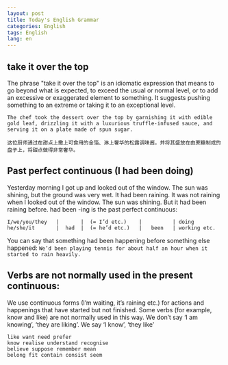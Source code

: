 ```yaml
---
layout: post
title: Today's English Grammar
categories: English
tags: English
lang: en
---
```


## take it over the top
The phrase "take it over the top" is an idiomatic expression that means to go beyond what is expected, to exceed the usual or normal level, or to add an excessive or exaggerated element to something. It suggests pushing something to an extreme or taking it to an exceptional level.
```
The chef took the dessert over the top by garnishing it with edible gold leaf, drizzling it with a luxurious truffle-infused sauce, and serving it on a plate made of spun sugar.
```

```
这位厨师通过在甜点上撒上可食用的金箔、淋上奢华的松露调味酱，并将其盛放在由蔗糖制成的盘子上，将甜点做得非常奢华。
```


## Past perfect continuous (I had been doing)
Yesterday morning I got up and looked out of the window.
The sun was shining, but the ground was very wet.
It had been raining.
It was not raining when I looked out of the window.
The sun was shining. But it had been raining before.
had been -ing is the past perfect continuous:
```
I/we/you/they   |       |  (= I’d etc.)    |          | doing
he/she/it       |  had  |  (= he’d etc.)   |   been   | working etc.
```
You can say that something had been happening before something else happened:
`We’d been playing tennis for about half an hour when it started to rain heavily.`

## Verbs are not normally used in the present continuous:
We use continuous forms (I’m waiting, it’s raining etc.) for actions and happenings that have started but
not finished.
Some verbs (for example, know and like) are not normally used in this way. We don’t say ‘I am knowing’,
‘they are liking’. We say ‘I know’, ‘they like’
```
like want need prefer
know realise understand recognise
believe suppose remember mean
belong fit contain consist seem
```

